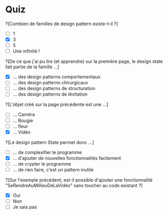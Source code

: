 # Quiz

?[Combien de familles de design pattern existe-t-il ?]
-[ ] 1
-[x] 3
-[ ] 5
-[ ] Une infinité !

?[De ce que j'ai pu lire (et apprendre) sur la première page, le design state fait partie de la famille ...]
-[x] ... des design patterns comportementaux
-[ ] ... des design patterns chirurgicaux
-[ ] ... des design patterns de structuration
-[ ] ... des design patterns de lévitation

?[L'objet créé sur la page précédente est une ...]
-[ ] ... Caméra
-[ ] ... Bougie
-[ ] ... fleur
-[x] ... Vidéo

?[Le design pattern State permet donc ...]
-[ ] ... de complexifier le programme
-[x] ... d'ajouter de nouvelles fonctionnalités facilement
-[ ] ... de crypter le programme
-[ ] ... de rien faire, c'est un pattern inutile

?[Sur l'exemple précédent, est-il possible d'ajouter une fonctionnalité  "SeRendreAuMillieuDeLaVidéo" sans toucher au code existant ?] 
-[x] Oui
-[ ] Non
-[ ] Je sais pas
